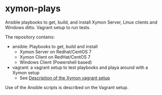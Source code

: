 # xymon-plays
Ansible playbooks to get, build, and install Xymon Server, Linux clients and Windows ditto. Vagrant setup to run tests.

The repository contains:
- ansible:  Playbooks to get, build and install
  - Xymon Server on Redhat/CentOS 7
  - Xymon Client on RedHat/CentOS 7
  - Windows Client (Powershell based)
- vagrant: a vagrant setup to test playbooks and playa around with a Xymon setup
  - See [Description of the Xymon vagrant setup](vagrant/README.md)

Use of the Ansible scripts is described on the Vagrant setup.
